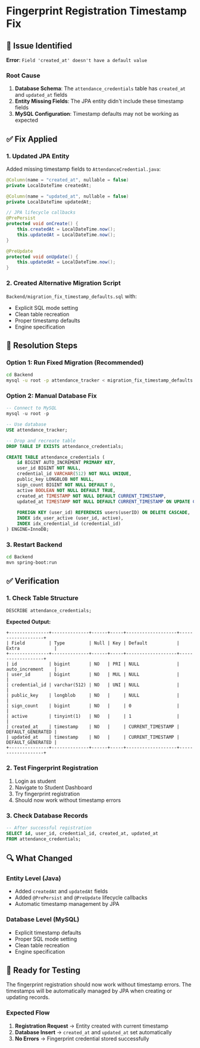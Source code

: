 # Fingerprint Registration Timestamp Fix

## 🐛 Issue Identified

**Error**: `Field 'created_at' doesn't have a default value`

### Root Cause
1. **Database Schema**: The `attendance_credentials` table has `created_at` and `updated_at` fields
2. **Entity Missing Fields**: The JPA entity didn't include these timestamp fields
3. **MySQL Configuration**: Timestamp defaults may not be working as expected

## ✅ Fix Applied

### 1. Updated JPA Entity
Added missing timestamp fields to `AttendanceCredential.java`:

```java
@Column(name = "created_at", nullable = false)
private LocalDateTime createdAt;

@Column(name = "updated_at", nullable = false)
private LocalDateTime updatedAt;

// JPA lifecycle callbacks
@PrePersist
protected void onCreate() {
    this.createdAt = LocalDateTime.now();
    this.updatedAt = LocalDateTime.now();
}

@PreUpdate
protected void onUpdate() {
    this.updatedAt = LocalDateTime.now();
}
```

### 2. Created Alternative Migration Script
`Backend/migration_fix_timestamp_defaults.sql` with:
- Explicit SQL mode setting
- Clean table recreation
- Proper timestamp defaults
- Engine specification

## 🔧 Resolution Steps

### Option 1: Run Fixed Migration (Recommended)
```bash
cd Backend
mysql -u root -p attendance_tracker < migration_fix_timestamp_defaults.sql
```

### Option 2: Manual Database Fix
```sql
-- Connect to MySQL
mysql -u root -p

-- Use database
USE attendance_tracker;

-- Drop and recreate table
DROP TABLE IF EXISTS attendance_credentials;

CREATE TABLE attendance_credentials (
    id BIGINT AUTO_INCREMENT PRIMARY KEY,
    user_id BIGINT NOT NULL,
    credential_id VARCHAR(512) NOT NULL UNIQUE,
    public_key LONGBLOB NOT NULL,
    sign_count BIGINT NOT NULL DEFAULT 0,
    active BOOLEAN NOT NULL DEFAULT TRUE,
    created_at TIMESTAMP NOT NULL DEFAULT CURRENT_TIMESTAMP,
    updated_at TIMESTAMP NOT NULL DEFAULT CURRENT_TIMESTAMP ON UPDATE CURRENT_TIMESTAMP,
    
    FOREIGN KEY (user_id) REFERENCES users(userID) ON DELETE CASCADE,
    INDEX idx_user_active (user_id, active),
    INDEX idx_credential_id (credential_id)
) ENGINE=InnoDB;
```

### 3. Restart Backend
```bash
cd Backend
mvn spring-boot:run
```

## ✅ Verification

### 1. Check Table Structure
```sql
DESCRIBE attendance_credentials;
```

**Expected Output:**
```
+---------------+--------------+------+-----+-------------------+-------------------+
| Field         | Type         | Null | Key | Default           | Extra             |
+---------------+--------------+------+-----+-------------------+-------------------+
| id            | bigint       | NO   | PRI | NULL              | auto_increment    |
| user_id       | bigint       | NO   | MUL | NULL              |                   |
| credential_id | varchar(512) | NO   | UNI | NULL              |                   |
| public_key    | longblob     | NO   |     | NULL              |                   |
| sign_count    | bigint       | NO   |     | 0                 |                   |
| active        | tinyint(1)   | NO   |     | 1                 |                   |
| created_at    | timestamp    | NO   |     | CURRENT_TIMESTAMP | DEFAULT_GENERATED |
| updated_at    | timestamp    | NO   |     | CURRENT_TIMESTAMP | DEFAULT_GENERATED |
+---------------+--------------+------+-----+-------------------+-------------------+
```

### 2. Test Fingerprint Registration
1. Login as student
2. Navigate to Student Dashboard
3. Try fingerprint registration
4. Should now work without timestamp errors

### 3. Check Database Records
```sql
-- After successful registration
SELECT id, user_id, credential_id, created_at, updated_at 
FROM attendance_credentials;
```

## 🔍 What Changed

### Entity Level (Java)
- Added `createdAt` and `updatedAt` fields
- Added `@PrePersist` and `@PreUpdate` lifecycle callbacks
- Automatic timestamp management by JPA

### Database Level (MySQL)
- Explicit timestamp defaults
- Proper SQL mode setting
- Clean table recreation
- Engine specification

## 🚀 Ready for Testing

The fingerprint registration should now work without timestamp errors. The timestamps will be automatically managed by JPA when creating or updating records.

### Expected Flow
1. **Registration Request** → Entity created with current timestamp
2. **Database Insert** → `created_at` and `updated_at` set automatically
3. **No Errors** → Fingerprint credential stored successfully